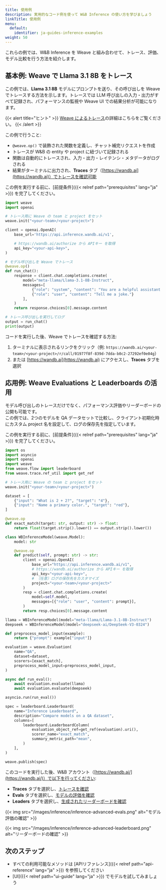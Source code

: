 ```yaml
---
title: 使用例
description: 実用的なコード例を使って W&B Inference の使い方を学びましょう
linkTitle: 使用例
menu:
  default:
    identifier: ja-guides-inference-examples
weight: 50
---
```


これらの例では、W&B Inference を Weave と組み合わせて、トレース、評価、モデル比較を行う方法を紹介します。

## 基本例: Weave で Llama 3.1 8B をトレース

この例では、**Llama 3.1 8B** モデルにプロンプトを送り、その呼び出しを Weave でトレースする方法を示します。トレースでは LLM 呼び出しの入力・出力がすべて記録され、パフォーマンスの監視や Weave UI での結果分析が可能になります。

{{< alert title="ヒント" >}}
[Weave によるトレース](https://weave-docs.wandb.ai/guides/tracking/tracing)の詳細はこちらをご覧ください。
{{< /alert >}}

この例で行うこと:
- `@weave.op()` で装飾された関数を定義し、チャット補完リクエストを作成
- トレースが W&B の entity や project に紐づいて記録される
- 関数は自動的にトレースされ、入力・出力・レイテンシ・メタデータがログされる
- 結果がターミナルに出力され、**Traces** タブ（[https://wandb.ai](https://wandb.ai)）でトレースを確認可能

この例を実行する前に、[前提条件]({{< relref path="prerequisites" lang="ja" >}}) を完了してください。

```python
import weave
import openai

# トレース用に Weave の team と project をセット
weave.init("<your-team>/<your-project>")

client = openai.OpenAI(
    base_url='https://api.inference.wandb.ai/v1',

    # https://wandb.ai/authorize から APIキー を取得
    api_key="<your-api-key>",
)

# モデル呼び出しを Weave でトレース
@weave.op()
def run_chat():
    response = client.chat.completions.create(
        model="meta-llama/Llama-3.1-8B-Instruct",
        messages=[
            {"role": "system", "content": "You are a helpful assistant."},
            {"role": "user", "content": "Tell me a joke."}
        ],
    )
    return response.choices[0].message.content

# トレース呼び出しを実行してログ
output = run_chat()
print(output)
```

コードを実行した後、Weave でトレースを確認する方法:
1. ターミナルに表示されるリンクをクリック（例: `https://wandb.ai/<your-team>/<your-project>/r/call/01977f8f-839d-7dda-b0c2-27292ef0e04g`）
2. または [https://wandb.ai](https://wandb.ai) にアクセスし、**Traces** タブを選択

## 応用例: Weave Evaluations と Leaderboards の活用

モデル呼び出しのトレースだけでなく、パフォーマンス評価やリーダーボードの公開も可能です。  
この例では、2つのモデルを QA データセットで比較し、クライアント初期化時にカスタム project 名を設定して、ログの保存先を指定しています。

この例を実行する前に、[前提条件]({{< relref path="prerequisites" lang="ja" >}}) を完了してください。

```python
import os
import asyncio
import openai
import weave
from weave.flow import leaderboard
from weave.trace.ref_util import get_ref

# トレース用に Weave の team と project をセット
weave.init("<your-team>/<your-project>")

dataset = [
    {"input": "What is 2 + 2?", "target": "4"},
    {"input": "Name a primary color.", "target": "red"},
]

@weave.op
def exact_match(target: str, output: str) -> float:
    return float(target.strip().lower() == output.strip().lower())

class WBInferenceModel(weave.Model):
    model: str

    @weave.op
    def predict(self, prompt: str) -> str:
        client = openai.OpenAI(
            base_url="https://api.inference.wandb.ai/v1",
            # https://wandb.ai/authorize から APIキー を取得
            api_key="<your-api-key>",
            # （任意）ログの保存先をカスタマイズ
            project="<your-team>/<your-project>"
        )
        resp = client.chat.completions.create(
            model=self.model,
            messages=[{"role": "user", "content": prompt}],
        )
        return resp.choices[0].message.content

llama = WBInferenceModel(model="meta-llama/Llama-3.1-8B-Instruct")
deepseek = WBInferenceModel(model="deepseek-ai/DeepSeek-V3-0324")

def preprocess_model_input(example):
    return {"prompt": example["input"]}

evaluation = weave.Evaluation(
    name="QA",
    dataset=dataset,
    scorers=[exact_match],
    preprocess_model_input=preprocess_model_input,
)

async def run_eval():
    await evaluation.evaluate(llama)
    await evaluation.evaluate(deepseek)

asyncio.run(run_eval())

spec = leaderboard.Leaderboard(
    name="Inference Leaderboard",
    description="Compare models on a QA dataset",
    columns=[
        leaderboard.LeaderboardColumn(
            evaluation_object_ref=get_ref(evaluation).uri(),
            scorer_name="exact_match",
            summary_metric_path="mean",
        )
    ],
)

weave.publish(spec)
```

このコードを実行した後、W&B アカウント（[https://wandb.ai/](https://wandb.ai/)）で以下を行ってください:

- **Traces** タブを選択し、[トレースを確認](https://weave-docs.wandb.ai/guides/tracking/tracing)
- **Evals** タブを選択し、[モデルの評価を確認](https://weave-docs.wandb.ai/guides/core-types/evaluations)
- **Leaders** タブを選択し、[生成されたリーダーボードを確認](https://weave-docs.wandb.ai/guides/core-types/leaderboards)

{{< img src="/images/inference/inference-advanced-evals.png" alt="モデル評価の確認" >}}

{{< img src="/images/inference/inference-advanced-leaderboard.png" alt="リーダーボードの確認" >}}

## 次のステップ

- すべての利用可能なメソッドは [APIリファレンス]({{< relref path="api-reference" lang="ja" >}}) を参照してください
- [UI]({{< relref path="ui-guide" lang="ja" >}}) でモデルを試してみましょう